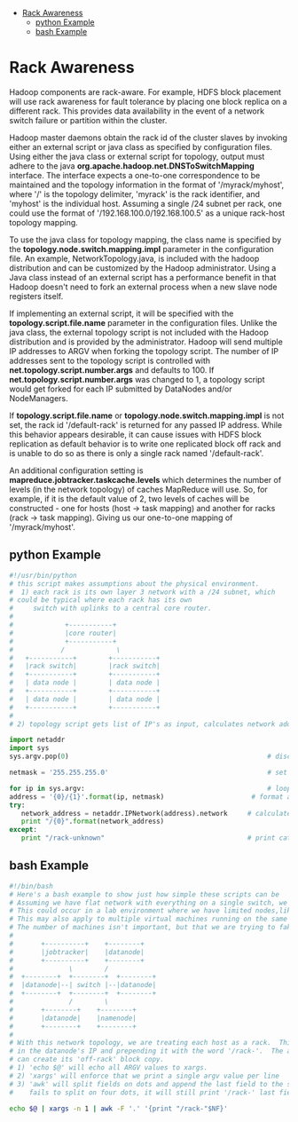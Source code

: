 <!---
  Licensed under the Apache License, Version 2.0 (the "License");
  you may not use this file except in compliance with the License.
  You may obtain a copy of the License at

   http://www.apache.org/licenses/LICENSE-2.0

  Unless required by applicable law or agreed to in writing, software
  distributed under the License is distributed on an "AS IS" BASIS,
  WITHOUT WARRANTIES OR CONDITIONS OF ANY KIND, either express or implied.
  See the License for the specific language governing permissions and
  limitations under the License. See accompanying LICENSE file.
-->

* [Rack Awareness](#Rack_Awareness)
    * [python Example](#python_Example)
    * [bash Example](#bash_Example)

Rack Awareness
==============

Hadoop components are rack-aware. For example, HDFS block placement will use rack awareness for fault tolerance by placing one block replica on a different rack. This provides data availability in the event of a network switch failure or partition within the cluster.

Hadoop master daemons obtain the rack id of the cluster slaves by invoking either an external script or java class as specified by configuration files. Using either the java class or external script for topology, output must adhere to the java **org.apache.hadoop.net.DNSToSwitchMapping** interface. The interface expects a one-to-one correspondence to be maintained and the topology information in the format of '/myrack/myhost', where '/' is the topology delimiter, 'myrack' is the rack identifier, and 'myhost' is the individual host. Assuming a single /24 subnet per rack, one could use the format of '/192.168.100.0/192.168.100.5' as a unique rack-host topology mapping.

To use the java class for topology mapping, the class name is specified by the **topology.node.switch.mapping.impl** parameter in the configuration file. An example, NetworkTopology.java, is included with the hadoop distribution and can be customized by the Hadoop administrator. Using a Java class instead of an external script has a performance benefit in that Hadoop doesn't need to fork an external process when a new slave node registers itself.

If implementing an external script, it will be specified with the **topology.script.file.name** parameter in the configuration files. Unlike the java class, the external topology script is not included with the Hadoop distribution and is provided by the administrator. Hadoop will send multiple IP addresses to ARGV when forking the topology script. The number of IP addresses sent to the topology script is controlled with **net.topology.script.number.args** and defaults to 100. If **net.topology.script.number.args** was changed to 1, a topology script would get forked for each IP submitted by DataNodes and/or NodeManagers.

If **topology.script.file.name** or **topology.node.switch.mapping.impl** is not set, the rack id '/default-rack' is returned for any passed IP address. While this behavior appears desirable, it can cause issues with HDFS block replication as default behavior is to write one replicated block off rack and is unable to do so as there is only a single rack named '/default-rack'.

An additional configuration setting is **mapreduce.jobtracker.taskcache.levels** which determines the number of levels (in the network topology) of caches MapReduce will use. So, for example, if it is the default value of 2, two levels of caches will be constructed - one for hosts (host -\> task mapping) and another for racks (rack -\> task mapping). Giving us our one-to-one mapping of '/myrack/myhost'.

python Example
--------------
```python
#!/usr/bin/python
# this script makes assumptions about the physical environment.
#  1) each rack is its own layer 3 network with a /24 subnet, which
# could be typical where each rack has its own
#     switch with uplinks to a central core router.
#
#             +-----------+
#             |core router|
#             +-----------+
#            /             \
#   +-----------+        +-----------+
#   |rack switch|        |rack switch|
#   +-----------+        +-----------+
#   | data node |        | data node |
#   +-----------+        +-----------+
#   | data node |        | data node |
#   +-----------+        +-----------+
#
# 2) topology script gets list of IP's as input, calculates network address, and prints '/network_address/ip'.

import netaddr
import sys
sys.argv.pop(0)                                                  # discard name of topology script from argv list as we just want IP addresses

netmask = '255.255.255.0'                                        # set netmask to what's being used in your environment.  The example uses a /24

for ip in sys.argv:                                              # loop over list of datanode IP's
address = '{0}/{1}'.format(ip, netmask)                      # format address string so it looks like 'ip/netmask' to make netaddr work
try:
   network_address = netaddr.IPNetwork(address).network     # calculate and print network address
   print "/{0}".format(network_address)
except:
   print "/rack-unknown"                                    # print catch-all value if unable to calculate network address
```

bash Example
------------

```bash
#!/bin/bash
# Here's a bash example to show just how simple these scripts can be
# Assuming we have flat network with everything on a single switch, we can fake a rack topology.
# This could occur in a lab environment where we have limited nodes,like 2-8 physical machines on a unmanaged switch.
# This may also apply to multiple virtual machines running on the same physical hardware.
# The number of machines isn't important, but that we are trying to fake a network topology when there isn't one.
#
#       +----------+    +--------+
#       |jobtracker|    |datanode|
#       +----------+    +--------+
#              \        /
#  +--------+  +--------+  +--------+
#  |datanode|--| switch |--|datanode|
#  +--------+  +--------+  +--------+
#              /        \
#       +--------+    +--------+
#       |datanode|    |namenode|
#       +--------+    +--------+
#
# With this network topology, we are treating each host as a rack.  This is being done by taking the last octet
# in the datanode's IP and prepending it with the word '/rack-'.  The advantage for doing this is so HDFS
# can create its 'off-rack' block copy.
# 1) 'echo $@' will echo all ARGV values to xargs.
# 2) 'xargs' will enforce that we print a single argv value per line
# 3) 'awk' will split fields on dots and append the last field to the string '/rack-'. If awk
#    fails to split on four dots, it will still print '/rack-' last field value

echo $@ | xargs -n 1 | awk -F '.' '{print "/rack-"$NF}'
```
